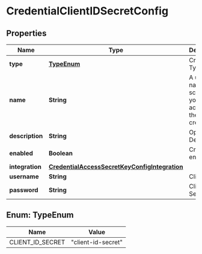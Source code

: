 

# CredentialClientIDSecretConfig

## Properties

Name | Type | Description | Notes
------------ | ------------- | ------------- | -------------
**type** | [**TypeEnum**](#TypeEnum) | Credential Type Code | 
**name** | **String** | A unique name scoped to your account for the credential | 
**description** | **String** | Optional Description |  [optional]
**enabled** | **Boolean** | Credential enabled |  [optional]
**integration** | [**CredentialAccessSecretKeyConfigIntegration**](CredentialAccessSecretKeyConfigIntegration.md) |  |  [optional]
**username** | **String** | Client ID | 
**password** | **String** | Client Secret | 



## Enum: TypeEnum

Name | Value
---- | -----
CLIENT_ID_SECRET | &quot;client-id-secret&quot;



